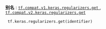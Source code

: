 **别名** : [ `tf.compat.v1.keras.regularizers.get` ](/api_docs/python/tf/keras/regularizers/get), [ `tf.compat.v2.keras.regularizers.get` ](/api_docs/python/tf/keras/regularizers/get)

```
 tf.keras.regularizers.get(identifier)
 
```


